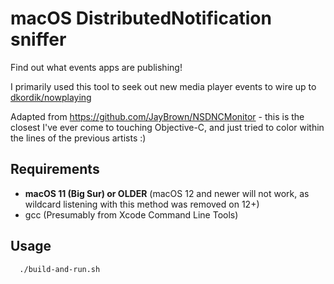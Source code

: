 # macOS DistributedNotification sniffer

Find out what events apps are publishing!

I primarily used this tool to seek out new media player events to wire up to [dkordik/nowplaying](https://www.npmjs.com/package/nowplaying)

Adapted from https://github.com/JayBrown/NSDNCMonitor - this is the closest I've ever come to touching Objective-C, and just tried to color within the lines of the previous artists :)

## Requirements

- **macOS 11 (Big Sur) or OLDER** (macOS 12 and newer will not work, as wildcard listening with this method was removed on 12+)
- gcc (Presumably from Xcode Command Line Tools)

## Usage

```
  ./build-and-run.sh
```